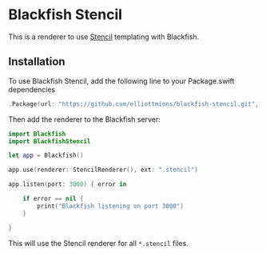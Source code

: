 # Blackfish Stencil

This is a renderer to use [Stencil](https://github.com/kylef/Stencil) templating with Blackfish.

## Installation

To use Blackfish Stencil, add the following line to your Package.swift dependencies

```swift
.Package(url: "https://github.com/elliottminns/blackfish-stencil.git", majorVersion: 0)
```

Then add the renderer to the Blackfish server:

```swift
import Blackfish
import BlackfishStencil

let app = Blackfish()

app.use(renderer: StencilRenderer(), ext: ".stencil")

app.listen(port: 3000) { error in

    if error == nil {
        print("Blackfish listening on port 3000")
    }

}

```

This will use the Stencil renderer for all `*.stencil` files.

